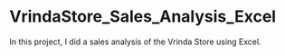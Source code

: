 # VrindaStore_Sales_Analysis_Excel
In this project, I did a sales analysis of the Vrinda Store using Excel.

